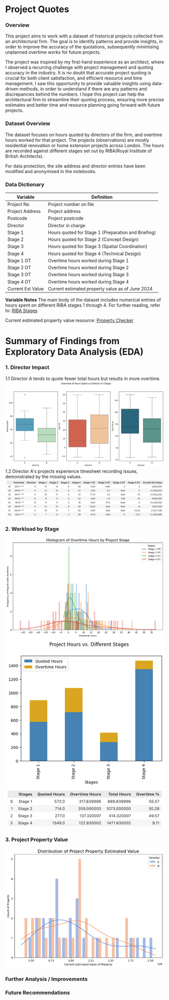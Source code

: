 # Project Quotes

### Overview
This project aims to work with a dataset of historical projects collected from an architectural firm. The goal is to identify patterns and provide insights, in order to improve the accuracy of the quotations, subsequently minimising unplanned overtime works for future projects.

The project was inspired by my first-hand experience as an architect, where I observed a recurring challenge with project management and quoting accuracy in the industry. It is no doubt that accurate project quoting is crucial for both client satisfaction, and efficient resource and time management. I saw this opportunity to provide valuable insights using data-driven methods, in order to understand if there are any patterns and discrepancies behind the numbers. I hope this project can help the architectural firm to streamline their quoting process, ensuring more precise estimates and better time and resource planning going forward with future projects.

### Dataset Overview
The dataset focuses on hours quoted by directors of the firm, and overtime hours worked for that project. The projects (observations) are mostly residential renovation or home extension projects across London. The hours are recorded against different stages set out by RIBA(Royal Institute of British Architects).

For data protection, the site address and director entries have been modified and anonymised in the notebooks.

### Data Dictionary
| Variable          | Definition                                           |
|-------------------|------------------------------------------------------|
| Project No        | Project number on file                               |
| Project Address   | Project address                                      |
| Postcode          | Project postcode                                     |
| Director          | Director in charge                                   |
| Stage 1           | Hours quoted for Stage 1 (Preparation and Briefing)  |
| Stage 2           | Hours quoted for Stage 2 (Concept Design)            |
| Stage 3           | Hours quoted for Stage 3 (Spatial Coordination)      |
| Stage 4           | Hours quoted for Stage 4 (Technical Design)          |
| Stage 1 OT        | Overtime hours worked during Stage 1                 |
| Stage 2 OT        | Overtime hours worked during Stage 2                 |
| Stage 3 OT	    | Overtime hours worked during Stage 3                 |
| Stage 4 OT	    | Overtime hours worked during Stage 4                 |
| Current Est Value | Current estimated property value as of June 2024     |

**Variable Notes**
The main body of the dataset includes numerical entries of hours spent on different RIBA stages 1 through 4. For further reading, refer to: [RIBA Stages](https://www.architecture.com/knowledge-and-resources/resources-landing-page/riba-plan-of-work)

Current estimated property value resource: [Property Checker](https://propertychecker.co.uk/)

# Summary of Findings from Exploratory Data Analysis (EDA)
### 1. Director Impact
1.1 Director A tends to quote fewer total hours but results in more overtime.
![director hours](src/images/director2.png)
1.2 Director A's projects experience timesheet recording issues, demonstrated by the missing values.
![missing value rows](src/images/director1.png)

### 2. Workload by Stage
![stages histogram](src/images/stage1.png)
![stages barplot](src/images/stage2.png)
![stages dataframe](src/images/stage3.png)

### 3. Project Property Value
![value histogram](src/images/value.png)

### Further Analysis / Improvements
### Future Recommendations